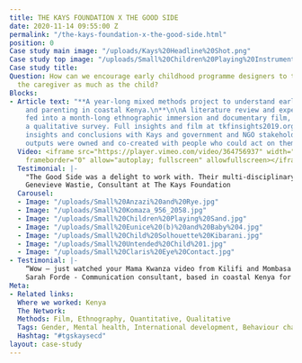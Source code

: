 ```yaml
---
title: THE KAYS FOUNDATION X THE GOOD SIDE
date: 2020-11-14 09:55:00 Z
permalink: "/the-kays-foundation-x-the-good-side.html"
position: 0
Case study main image: "/uploads/Kays%20Headline%20Shot.png"
Case study top image: "/uploads/Small%20Children%20Playing%20Instruments%203.jpg"
Case study title: 
Question: How can we encourage early childhood programme designers to think about
  the caregiver as much as the child?
Blocks:
- Article text: "**A year-long mixed methods project to understand early childhood
    and parenting in coastal Kenya.\n**\n\nA literature review and expert interviews
    fed into a month-long ethnographic immersion and documentary film, backed up with
    a qualitative survey. Full insights and film at tkfinsights2019.org\n\nWe workshopped
    insights and conclusions with Kays and government and NGO stakeholders to ensure
    outputs were owned and co-created with people who could act on them.  \n"
  Video: <iframe src="https://player.vimeo.com/video/364756937" width="640" height="360"
    frameborder="0" allow="autoplay; fullscreen" allowfullscreen></iframe>
  Testimonial: |-
    "The Good Side was a delight to work with. Their multi-disciplinary team is equipped with the skills, empathy and sensitivity to work strategically in a variety of environments. They were able to integrate multiple rounds of feedback into a complicated project, and deliver a unique and important piece of work that has already created impact in a short space of time"
    Genevieve Wastie, Consultant at The Kays Foundation
  Carousel:
  - Image: "/uploads/Small%20Anzazi%20and%20Rye.jpg"
  - Image: "/uploads/Small%20Komaza_956_2058.jpg"
  - Image: "/uploads/Small%20Children%20Playing%20Sand.jpg"
  - Image: "/uploads/Small%20Eunice%20(b)%20and%20Baby%204.jpg"
  - Image: "/uploads/Small%20Child%20Solhouette%20Kibarani.jpg"
  - Image: "/uploads/Small%20Untended%20Child%201.jpg"
  - Image: "/uploads/Small%20Claris%20Eye%20Contact.jpg"
- Testimonial: |-
    “Wow – just watched your Mama Kwanza video from Kilifi and Mombasa on mothers and their children under 3... It is such a powerful video, with clear messages, a strong narrative, great pictures etc etc. I found it heart breaking – and very authentic. It paints a very accurate picture of how it is for mothers and their children on the coast. And it needs to be seen by people who make decisions that affect the lives of the children and the parents. Well done, it is great work.”
    Sarah Forde - Communication consultant, based in coastal Kenya for 20 years.
Meta:
- Related links: 
  Where we worked: Kenya
  The Network: 
  Methods: Film, Ethnography, Quantitative, Qualitative
  Tags: Gender, Mental health, International development, Behaviour change
  Hashtag: "#tgskaysecd"
layout: case-study
---
```



